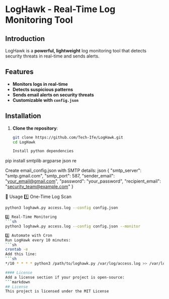# LogHawk - Real-Time Log Monitoring Tool

##  Introduction
LogHawk is a **powerful, lightweight** log monitoring tool that detects security threats in real-time and sends alerts.

##  Features
- **Monitors logs in real-time**  
- **Detects suspicious patterns**  
- **Sends email alerts on security threats**  
- **Customizable with `config.json`**  

##  Installation
1. **Clone the repository**:
   ```sh
   git clone https://github.com/Tech-Ife/LogHawk.git
   cd LogHawk
   
   Install python dependencies 
pip install smtplib argparse json re

Create email_config.json with SMTP details:
json
{
    "smtp_server": "smtp.gmail.com",
    "smtp_port": 587,
    "sender_email": "your_email@gmail.com",
    "password": "your_password",
    "recipient_email": "security_team@example.com"
}

🔧 Usage
1️⃣ One-Time Log Scan
```sh
python3 loghawk.py access.log --config config.json

2️⃣ Real-Time Monitoring
```sh
python3 loghawk.py access.log --config config.json --monitor

3️⃣ Automate with Cron
Run LogHawk every 10 minutes:
```sh
crontab -e
Add this line:
```sh
*/10 * * * * python3 /path/to/loghawk.py /var/log/access.log >> /var/log/loghawk.log 2>&1

#### License
Add a license section if your project is open-source:
```markdown
## License
This project is licensed under the MIT License





